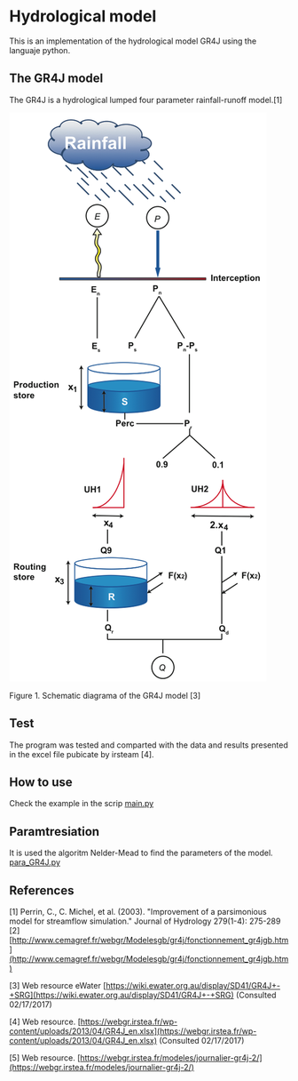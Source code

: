 # Hydrological model

This is an implementation of the hydrological model GR4J using the languaje python.


## The GR4J model

The GR4J is a hydrological lumped four parameter rainfall-runoff  model.[1]



![Schematic diagrama of the GR4J model](/GR4J_scheme.png)

Figure 1. Schematic diagrama of the GR4J model [3]


## Test

The program was tested and comparted with the data and results presented
in the excel file pubicate by irsteam [4]. 





## How to use

Check the example in the scrip [main.py](https://github.com/fbespitia/GR4J/blob/master/main.py)


## Paramtresiation

It is used the algoritm Nelder-Mead to find the parameters of the model.
[para_GR4J.py](https://github.com/fbespitia/GR4J/blob/master/para_GR4J.py)


## References 

[1] Perrin, C., C. Michel, et al. (2003). "Improvement of a parsimonious model for streamflow simulation." Journal of Hydrology 279(1-4): 275-289
[2] [http://www.cemagref.fr/webgr/Modelesgb/gr4j/fonctionnement_gr4jgb.htm](http://www.cemagref.fr/webgr/Modelesgb/gr4j/fonctionnement_gr4jgb.htm)

[3] Web resource eWater  [https://wiki.ewater.org.au/display/SD41/GR4J+-+SRG](https://wiki.ewater.org.au/display/SD41/GR4J+-+SRG) (Consulted 02/17/2017)

[4] Web resource. 
[https://webgr.irstea.fr/wp-content/uploads/2013/04/GR4J_en.xlsx](https://webgr.irstea.fr/wp-content/uploads/2013/04/GR4J_en.xlsx) (Consulted 02/17/2017)

[5] Web resource. [https://webgr.irstea.fr/modeles/journalier-gr4j-2/](https://webgr.irstea.fr/modeles/journalier-gr4j-2/)


